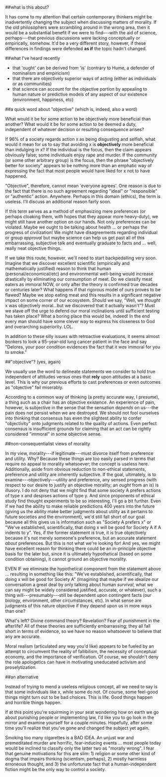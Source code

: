 ##what is this about?

It has come to my attention that certain contemporary thinkers might be inadvertently changing the subject when discussing matters of morality. If the old philosophers were scrambling around in the wrong area, then it would be a substantial benefit if we were to find---with the aid of science, perhaps---that previous discussions were lacking conceptually or empirically, somehow. It'd be a very different story, however, if these differences in findings were defended **as if** the topic hadn't changed.

##what I've heard recently

- that 'ought' can be derived from 'is' (contrary to Hume, a defender of nominalism and empiricism)
- that there are objectively superior ways of acting (either as individuals or as communities)
- that science can account for the objective portion by appealing to human nature or predictive models of any aspect of our existence (environment, happiness, etc)

##a quick word about "objective" (which is, indeed, also a word)

What would it be for some action to be objectively more beneficial than another? What would it be for some action to be deemed a duty, independent of whatever decision or resulting consequence arises?

If 96% of a society regards action x as being disgusting and selfish, what would it mean for us to say that avoiding x is **objectively** more beneficial than indulging in x? If the individual is the focus, then the claim appears obviously false; some individuals enjoy rape and murder. If the community (or some other arbitrary group) is the focus, then the phrase "objectively better for society" appears to be nothing more than an emphatic way of expressing the fact that most people would have liked for x not to have happened.

"Objective", therefore, cannot mean 'everyone agrees'. One reason is due to the fact that there is no such agreement regarding "ideal" or "responsible" or "authentic" action. Anywhere. Perhaps in this domain (ethics), the term is useless. I'll discuss an additional reason fairly soon.

If this term serves as a method of emphasizing mere preferences (or perhaps cloaking them, with hopes that they appear more heavy-duty), we might still have another option on our hands. Not only preferences can be violated. Maybe we ought to be talking about health ... or perhaps the progress of civilization! We might have disagreements regarding individual or group *approval* but maybe science can help us get past all of this embarrassing, subjective talk and eventually graduate to facts and ... well, really neat objective things.

If we take this route, however, we'll need to start backpedalling very soon. Imagine that we discover excellent scientific (empirically and mathematically justified) reason to think that human (personal/economical/etc) and environmental well-being would increase drastically by eliminating our consumption of meat. Do we classify meat eaters as immoral NOW, or only after the theory is confirmed true decades or centuries later? What happens if that rigorous model of ours proves to be flawed? Maybe we stop eating meat and this results in a significant negative impact on some corner of our ecosystem. Should we say, "Well, we *thought* x was objectively moral...but we discovered that it actually wasn't"? Must we stave off the urge to defend our moral inclinations until sufficient testing has taken place? What a boring place this would be, indeed! In the end every man should have some clever way to express his closeness to God and overarching superiority. LOL.

In addition to these silly issues with retroactive evaluations, it seems almost bonkers to look a 95-year-old lung cancer patient in the face and say "Delores, your poor condition evidences the fact that it *was* immoral for you to smoke."

##"objective"? (yes, again)

We usually use the word to delineate statements we consider to hold true independent of attitudes versus ones that **rely** upon attitudes at a basic level. This is why our previous efforts to cast preferences or even outcomes as "objective" fail miserably.

According to a common way of thinking (a pretty accurate way, I presume), a thing such as a chair has an objective existence. An experience of pain, however, is subjective in the sense that the sensation *depends* on us---the pain does not persist when we are destroyed. We should not fool ourselves into thinking that consensus has even the slightest ability to confer "objectivity" onto judgments related to the quality of actions. Even perfect consensus is insufficient grounds for claiming that an act can be rightly considered "immoral" in some objective sense.

##non-consequentialist views of morality

In my view, morality---if legitimate---must divorce itself from preference and utility. Why? Because these things are too easily parsed in terms that require no appeal to morality whatsoever; the concept is useless here. Additionally, aside from obvious reduction to non-ethical statements, preference and utility are inherently subjective. If the goal, ultimately, is to examine---objectively---utility and preference, any sensed progress (with respect to our desire to justify an objective morality; an *ought* from an *is*) is illusory. I do not deny that we might find that some society A prefers actions of type x and despises actions of type y. And since proponents of ethical study find thought experiments to be so interesting, I'll go a bit further. Even if we had the ability to make reliable predictions 400 years into the future (giving us the ability make better judgments about utility as it pertains to future societies and the environment), we'd still fall short of our goal because all this gives us is information such as "Society A prefers x" or "We've established, scientifically, that doing x will be good for Society A if A indents to y". Yes, if the former statement is true, it is true objectively because it's not merely someone's preference, but an accurate statement *about* preferences. But this is not what we're looking for! And yes, we might have excellent reason for thinking there could be an in-principle objective basis for the later but, since it is ultimately hypothetical (based on some condition obtaining), it cannot ground an objective morality.

EVEN IF we eliminate the hypothetical component from the statement above ... resulting in something like this: "We've established, scientifically, that doing x will be good for Society A" (imagining that maybe if we idealize our conversation a great deal by only talking about human *survival*, what we can say might be widely considered justified, accurate, or whatever), such a thing will---presumably---still be dependent upon contingent facts (our biology, environment, other circumstances, etc). In what sense are judgments of this nature objective if they depend upon us in more ways than one?

What's left? Divine command theory? Revelation? Fear of punishment in the afterlife? All of these theories are sufficiently embarrassing; they all fall short in terms of evidence, so we have no reason whatsoever to believe that any are accurate.

Moral realism (articulated any way you'd like) appears to be fueled by an attempt to circumvent the reality of fallibilism, the necessity of conceptual economy, and the importance of verification. Of course, we shouldn't deny the role apologetics can have in motivating uneducated activism and proselytization.

##an alternative

Instead of trying to mend a useless religious concept, all we need to say is that some individuals like x, while some do not. Of course, some feel-good things might turn out to be bad choices. This is life. Good things happen and horrible things happen.

If at this point you're squirming in your seat wondering how on earth we go about punishing people or implementing law, I'd like you to go look in the mirror and examine yourself for a couple minutes. Hopefully, after some time you'll realize that you've gone and changed the subject yet again.

Smoking too many cigarettes is a BAD IDEA. An unjust war and premeditated murder are horrific, fear-inducing events ... most people today would be inclined to classify only the latter two as "morally wrong". I fear that genuine motivations for this are slim: 1) religion or some other kind of dogma that impairs thinking (scientism, perhaps), 2) mostly harmless erroneous thought, and 3) the unfortunate fact that a human-independent fiction might be the only way to control a society.
